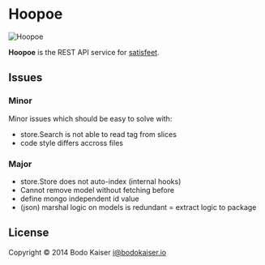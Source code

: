 # Hoopoe

![Hoopoe](http://bit.ly/1jPUlUI)

**Hoopoe** is the REST API service for [satisfeet](https://satisfeet.me).

## Issues

### Minor

Minor issues which should be easy to solve with:

* store.Search is not able to read tag from slices
* code style differs accross files

### Major

* store.Store does not auto-index (internal hooks)
* Cannot remove model without fetching before
* define mongo independent id value
* (json) marshal logic on models is redundant = extract logic to package

## License

Copyright © 2014 Bodo Kaiser <i@bodokaiser.io>

